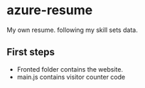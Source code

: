 # azure-resume
My own resume. following my skill sets data.

## First steps
- Fronted folder contains the website.
- main.js contains visitor counter code